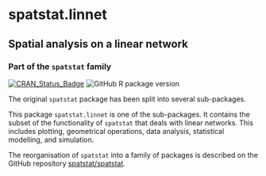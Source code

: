 # spatstat.linnet

## Spatial analysis on a linear network

### Part of the `spatstat` family

[![CRAN_Status_Badge](http://www.r-pkg.org/badges/version/spatstat.linnet)](http://cran.r-project.org/web/packages/spatstat.linnet) 
![GitHub R package version](https://img.shields.io/github/r-package/v/spatstat/spatstat.linnet)

The original `spatstat` package has been split into several sub-packages.

This package `spatstat.linnet` is one of the sub-packages. 
It contains the subset of the functionality of `spatstat`
that deals with linear networks. This includes
plotting, geometrical operations, data analysis,
statistical modelling, and simulation.

The reorganisation of `spatstat` into a family of packages is described
on the GitHub repository
[spatstat/spatstat](https://github.com/statstat/spatstat).

